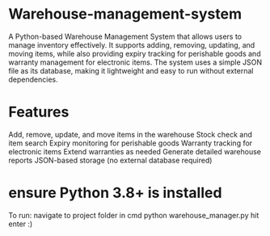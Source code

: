 # Warehouse-management-system

A Python-based Warehouse Management System that allows users to manage inventory effectively. It supports adding, removing, updating, and moving items, while also providing expiry tracking for perishable goods and warranty management for electronic items. The system uses a simple JSON file as its database, making it lightweight and easy to run without external dependencies.

# Features
Add, remove, update, and move items in the warehouse
Stock check and item search
Expiry monitoring for perishable goods
Warranty tracking for electronic items
Extend warranties as needed
Generate detailed warehouse reports
JSON-based storage (no external database required)

# ensure Python 3.8+ is installed

To run:
navigate to project folder in cmd
python warehouse_manager.py
hit enter :)
